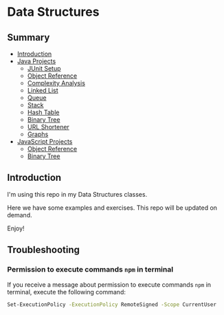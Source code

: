 # Data Structures

## Summary

- [Introduction](#introduction)
- [Java Projects](/java/)
  - [JUnit Setup](/java/junit-setup/)
  - [Object Reference](/java/object-reference/)
  - [Complexity Analysis](/java/complexity/)
  - [Linked List](/java/list/)
  - [Queue](/java/queue/)
  - [Stack](/java/stack/)
  - [Hash Table](/java/hashing/)
  - [Binary Tree](/java/binary-tree/)
  - [URL Shortener](/java/url-shortener/)
  - [Graphs](/java/graphs)
- [JavaScript Projects](/js/)
  - [Object Reference](/js/object-reference/)
  - [Binary Tree](/js/01-binary-tree/)

## Introduction

I'm using this repo in my Data Structures classes. 

Here we have some examples and exercises. This repo will be updated on demand.

Enjoy!

## Troubleshooting

### Permission to execute commands `npm` in terminal

If you receive a message about permission to execute commands `npm` in terminal, execute the following command:

```bash
Set-ExecutionPolicy -ExecutionPolicy RemoteSigned -Scope CurrentUser
```